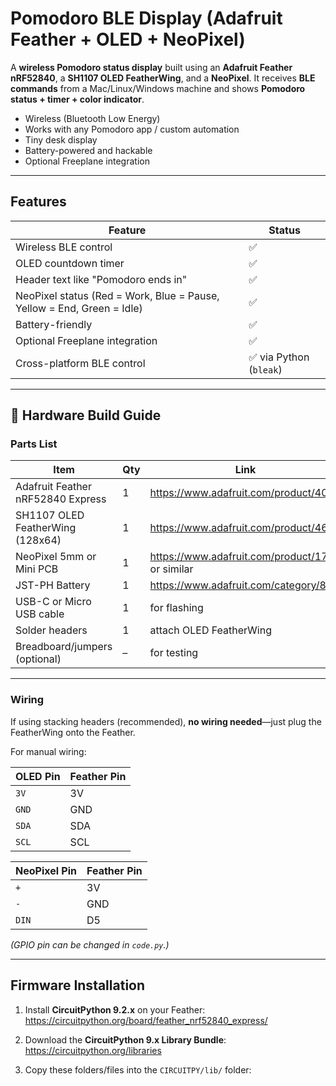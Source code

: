 # Pomodoro BLE Display (Adafruit Feather + OLED + NeoPixel)

A **wireless Pomodoro status display** built using an **Adafruit Feather nRF52840**, a **SH1107 OLED FeatherWing**, and a **NeoPixel**. It receives **BLE commands** from a Mac/Linux/Windows machine and shows **Pomodoro status + timer + color indicator**.

* Wireless (Bluetooth Low Energy)  
* Works with any Pomodoro app / custom automation  
* Tiny desk display  
* Battery-powered and hackable  
* Optional Freeplane integration  

---

##  Features

| Feature | Status |
|---------|--------|
| Wireless BLE control | ✅ |
| OLED countdown timer | ✅ |
| Header text like "Pomodoro ends in" | ✅ |
| NeoPixel status (Red = Work, Blue = Pause, Yellow = End, Green = Idle) | ✅ |
| Battery-friendly | ✅ |
| Optional Freeplane integration | ✅ |
| Cross-platform BLE control | ✅ via Python (`bleak`) |

---

## 🔧 Hardware Build Guide

### Parts List

| Item | Qty | Link |
|------|-----|------|
| Adafruit Feather nRF52840 Express | 1 | https://www.adafruit.com/product/4062 |
| SH1107 OLED FeatherWing (128x64) | 1 | https://www.adafruit.com/product/4650 |
| NeoPixel 5mm or Mini PCB | 1 | https://www.adafruit.com/product/1734 or similar |
| JST-PH Battery | 1 | https://www.adafruit.com/category/889 |
| USB-C or Micro USB cable | 1 | for flashing |
| Solder headers | 1 | attach OLED FeatherWing |
| Breadboard/jumpers (optional) | – | for testing |

---

### Wiring

If using stacking headers (recommended), **no wiring needed**—just plug the FeatherWing onto the Feather.

For manual wiring:

| OLED Pin | Feather Pin |
|----------|-------------|
| `3V`     | 3V |
| `GND`    | GND |
| `SDA`    | SDA |
| `SCL`    | SCL |

| NeoPixel Pin | Feather Pin |
|---------------|-------------|
| `+`           | 3V |
| `-`           | GND |
| `DIN`         | D5 |

*(GPIO pin can be changed in `code.py`.)*

---

##  Firmware Installation

1. Install **CircuitPython 9.2.x** on your Feather:
   https://circuitpython.org/board/feather_nrf52840_express/

2. Download the **CircuitPython 9.x Library Bundle**:
   https://circuitpython.org/libraries

3. Copy these folders/files into the `CIRCUITPY/lib/` folder:
